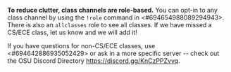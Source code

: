 **To reduce clutter, class channels are role-based.**  You can opt-in to any class channel by using the `!role` command in <#694654988089294943>. There is also an `allclasses` role to see all classes.
If we have missed a CS/ECE class, let us know and we will add it!

If you have questions for non-CS/ECE classes, use <#694642886935052429> or ask in a more specific server -- check out the OSU Discord Directory https://discord.gg/KnCzPPZvvq. 
